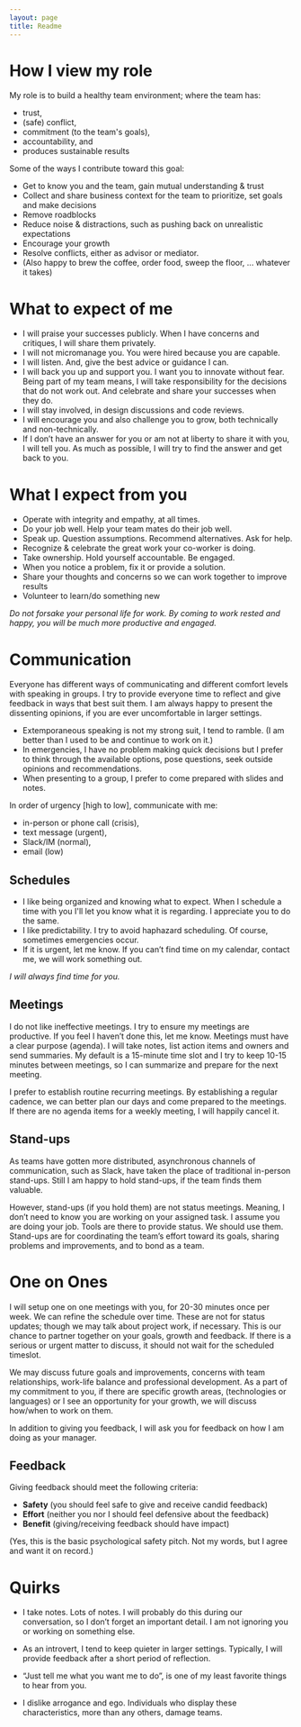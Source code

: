 ```yaml
---
layout: page
title: Readme
---
```


# How I view my role

My role is to build a healthy team environment; where the team has:
 * trust, 
 * (safe) conflict, 
 * commitment (to the team\'s goals), 
 * accountability, and 
 * produces sustainable results

Some of the ways I contribute toward this goal:
 * Get to know you and the team, gain mutual understanding & trust
 * Collect and share business context for the team to prioritize, set goals and make decisions
 * Remove roadblocks
 * Reduce noise & distractions, such as pushing back on unrealistic expectations
 * Encourage your growth 
 * Resolve conflicts, either as advisor or mediator.
 * (Also happy to brew the coffee, order food, sweep the floor, ... whatever it takes)


# What to expect of me

 * I will praise your successes publicly. When I have concerns and critiques, I will share them privately. 
 * I will not micromanage you. You were hired because you are capable.
 * I will listen. And, give the best advice or guidance I can.
 * I will back you up and support you. I want you to innovate without fear. Being part of my team means, I will take responsibility for the decisions that do not work out. And celebrate and share your successes when they do.
 * I will stay involved, in design discussions and code reviews.
 * I will encourage you and also challenge you to grow, both technically and non-technically.
 * If I don’t have an answer for you or am not at liberty to share it with you, I will tell you. As much as possible, I will try to find the answer and get back to you.

# What I expect from you

 * Operate with integrity and empathy, at all times.
 * Do your job well. Help your team mates do their job well. 
 * Speak up. Question assumptions. Recommend alternatives. Ask for help.
 * Recognize & celebrate the great work your co-worker is doing.
 * Take ownership. Hold yourself accountable. Be engaged.
 * When you notice a problem, fix it or provide a solution.
 * Share your thoughts and concerns so we can work together to improve results
 * Volunteer to learn/do something new

_Do not forsake your personal life for work. By coming to work rested and happy, you will be much more productive and engaged._

# Communication

Everyone has different ways of communicating and different comfort levels with speaking in groups. I try to provide everyone time to reflect and give feedback in ways that best suit them. I am always happy to present the dissenting opinions, if you are ever uncomfortable in larger settings.

 * Extemporaneous speaking is not my strong suit, I tend to ramble. \(I am better  than I used to be and continue to work on it.\)
 * In emergencies, I have no problem making quick decisions but I prefer to think through the available options, pose questions, seek outside opinions and recommendations.
 * When presenting to a group, I prefer to come prepared with slides and notes. 

In order of urgency [high to low], communicate with me: 
 * in-person or phone call \(crisis\), 
 * text message \(urgent\), 
 * Slack/IM \(normal\), 
 * email \(low\)

## Schedules

 * I like being organized and knowing what to expect. When I schedule a time with you I\'ll let you know what it is regarding. I appreciate you to do the same.
 * I like predictability. I try to avoid haphazard scheduling. Of course, sometimes emergencies occur.
 * If it is urgent, let me know. If you can’t find time on my calendar, contact me, we will work something out. 

_I will always find time for you._ 

## Meetings

I do not like ineffective meetings. I try to ensure my meetings are productive. If you feel I haven’t done this, let me know. Meetings must have a clear purpose (agenda). I will take notes, list action items and owners and send summaries. My default is a 15-minute time slot and I try to keep 10-15 minutes between meetings, so I can summarize and prepare for the next meeting.

I prefer to establish routine recurring meetings. By establishing a regular cadence, we can better plan our days and come prepared to the meetings. If there are no agenda items for a weekly meeting, I will happily cancel it.

## Stand-ups

As teams have gotten more distributed, asynchronous channels of communication, such as Slack, have taken the place of traditional in-person stand-ups. Still I am happy to hold stand-ups, if the team finds them valuable.

However, stand-ups (if you hold them) are not status meetings. Meaning, I don’t need to know you are working on your assigned task. I assume you are doing your job. Tools are there to provide status. We should use them. Stand-ups are for coordinating the team’s effort toward its goals, sharing problems and improvements, and to bond as a team. 

# One on Ones

I will setup one on one meetings with you, for 20-30 minutes once per week. We can refine the schedule over time. These are not for status updates; though we may talk about project work, if necessary. This is our chance to partner together on your goals, growth and feedback. If there is a serious or urgent matter to discuss, it should not wait for the scheduled timeslot.

We may discuss future goals and improvements, concerns with team relationships, work-life balance and professional development. As a part of my commitment to you, if there are specific growth areas, (technologies or languages) or I see an opportunity for your growth, we will discuss how/when to work on them. 

In addition to giving you feedback, I will ask you for feedback on how I am doing as your manager. 

## Feedback

Giving feedback should meet the following criteria:
 *	**Safety** (you should feel safe to give and receive candid feedback)
 *	**Effort** (neither you nor I should feel defensive about the feedback)
 *	**Benefit** (giving/receiving feedback should have impact)

\(Yes, this is the basic psychological safety pitch. Not my words, but I agree and want it on record.\)

# Quirks

 * I take notes. Lots of notes. I will probably do this during our conversation, so I don’t forget an important detail. I am not ignoring you or working on something else. 

 * As an introvert, I tend to keep quieter in larger settings. Typically, I will provide feedback after a short period of reflection.

 * “Just tell me what you want me to do”, is one of my least favorite things to hear from you.

 * I dislike arrogance and ego. Individuals who display these characteristics, more than any others, damage teams.

